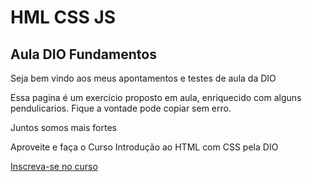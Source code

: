 # HML CSS JS

## Aula DIO Fundamentos

Seja bem vindo aos meus apontamentos e testes de aula da DIO

Essa pagina é um exercicio proposto em aula, enriquecido com alguns pendulicarios. Fique a vontade pode copiar sem erro.

Juntos somos mais fortes

Aproveite e faça o Curso Introdução ao HTML com CSS pela DIO

[Inscreva-se no curso](https://web.digitalinnovation.one/course/introducao-criacao-de-websites-com-html5-e-css3/learning/462f831d-5fdf-485e-bf07-1d391eb94ac8/?back=/browse)
